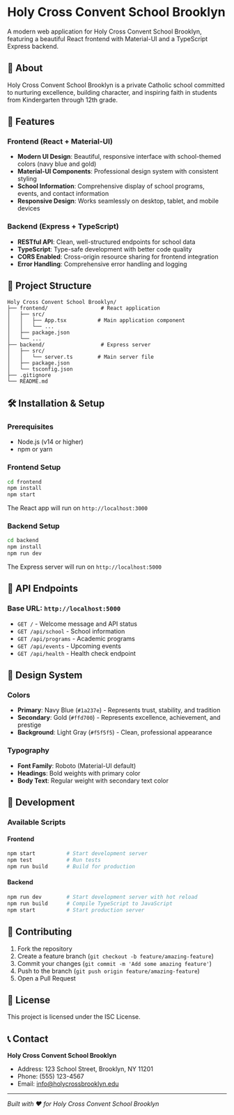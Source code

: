 # Holy Cross Convent School Brooklyn

A modern web application for Holy Cross Convent School Brooklyn, featuring a beautiful React frontend with Material-UI and a TypeScript Express backend.

## 🏫 About

Holy Cross Convent School Brooklyn is a private Catholic school committed to nurturing excellence, building character, and inspiring faith in students from Kindergarten through 12th grade.

## 🚀 Features

### Frontend (React + Material-UI)
- **Modern UI Design**: Beautiful, responsive interface with school-themed colors (navy blue and gold)
- **Material-UI Components**: Professional design system with consistent styling
- **School Information**: Comprehensive display of school programs, events, and contact information
- **Responsive Design**: Works seamlessly on desktop, tablet, and mobile devices

### Backend (Express + TypeScript)
- **RESTful API**: Clean, well-structured endpoints for school data
- **TypeScript**: Type-safe development with better code quality
- **CORS Enabled**: Cross-origin resource sharing for frontend integration
- **Error Handling**: Comprehensive error handling and logging

## 📁 Project Structure

```
Holy Cross Convent School Brooklyn/
├── frontend/                 # React application
│   ├── src/
│   │   ├── App.tsx          # Main application component
│   │   └── ...
│   ├── package.json
│   └── ...
├── backend/                  # Express server
│   ├── src/
│   │   └── server.ts        # Main server file
│   ├── package.json
│   └── tsconfig.json
├── .gitignore
└── README.md
```

## 🛠️ Installation & Setup

### Prerequisites
- Node.js (v14 or higher)
- npm or yarn

### Frontend Setup
```bash
cd frontend
npm install
npm start
```

The React app will run on `http://localhost:3000`

### Backend Setup
```bash
cd backend
npm install
npm run dev
```

The Express server will run on `http://localhost:5000`

## 🔌 API Endpoints

### Base URL: `http://localhost:5000`

- `GET /` - Welcome message and API status
- `GET /api/school` - School information
- `GET /api/programs` - Academic programs
- `GET /api/events` - Upcoming events
- `GET /api/health` - Health check endpoint

## 🎨 Design System

### Colors
- **Primary**: Navy Blue (`#1a237e`) - Represents trust, stability, and tradition
- **Secondary**: Gold (`#ffd700`) - Represents excellence, achievement, and prestige
- **Background**: Light Gray (`#f5f5f5`) - Clean, professional appearance

### Typography
- **Font Family**: Roboto (Material-UI default)
- **Headings**: Bold weights with primary color
- **Body Text**: Regular weight with secondary text color

## 🚀 Development

### Available Scripts

#### Frontend
```bash
npm start          # Start development server
npm test           # Run tests
npm run build      # Build for production
```

#### Backend
```bash
npm run dev        # Start development server with hot reload
npm run build      # Compile TypeScript to JavaScript
npm start          # Start production server
```

## 📝 Contributing

1. Fork the repository
2. Create a feature branch (`git checkout -b feature/amazing-feature`)
3. Commit your changes (`git commit -m 'Add some amazing feature'`)
4. Push to the branch (`git push origin feature/amazing-feature`)
5. Open a Pull Request

## 📄 License

This project is licensed under the ISC License.

## 📞 Contact

**Holy Cross Convent School Brooklyn**
- Address: 123 School Street, Brooklyn, NY 11201
- Phone: (555) 123-4567
- Email: info@holycrossbrooklyn.edu

---

*Built with ❤️ for Holy Cross Convent School Brooklyn* 